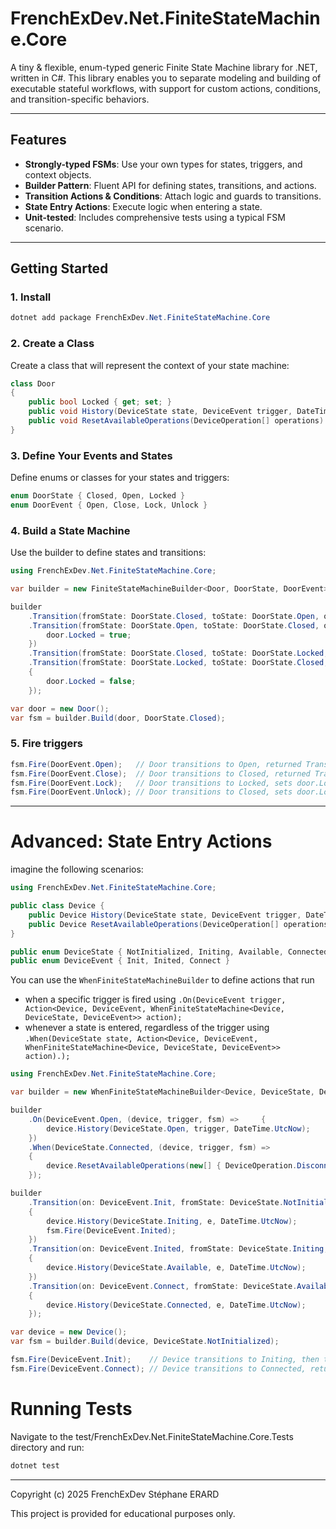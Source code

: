 # FrenchExDev.Net.FiniteStateMachine.Core

A tiny & flexible, enum-typed generic Finite State Machine library for .NET, written in C#.
This library enables you to separate modeling and building of executable stateful workflows, with support for custom actions, conditions, and transition-specific behaviors.

---

## Features

- **Strongly-typed FSMs**: Use your own types for states, triggers, and context objects.
- **Builder Pattern**: Fluent API for defining states, transitions, and actions.
- **Transition Actions & Conditions**: Attach logic and guards to transitions.
- **State Entry Actions**: Execute logic when entering a state.
- **Unit-tested**: Includes comprehensive tests using a typical FSM scenario.

---

## Getting Started

### 1. Install

```powershell
dotnet add package FrenchExDev.Net.FiniteStateMachine.Core
```

### 2. Create a Class

Create a class that will represent the context of your state machine:

```csharp
class Door
{
    public bool Locked { get; set; }
    public void History(DeviceState state, DeviceEvent trigger, DateTime timestamp){ /* ... */ }
    public void ResetAvailableOperations(DeviceOperation[] operations) { /* ... */ }
}
```

### 3. Define Your Events and States

Define enums or classes for your states and triggers:

```csharp
enum DoorState { Closed, Open, Locked }
enum DoorEvent { Open, Close, Lock, Unlock }
```

### 4. Build a State Machine

Use the builder to define states and transitions:

```csharp
using FrenchExDev.Net.FiniteStateMachine.Core;

var builder = new FiniteStateMachineBuilder<Door, DoorState, DoorEvent>();

builder
    .Transition(fromState: DoorState.Closed, toState: DoorState.Open, on: DoorEvent.Open)
    .Transition(fromState: DoorState.Open, toState: DoorState.Closed, on: DoorEvent.Close, body: (door, e, fsm) => {
        door.Locked = true;
    })
    .Transition(fromState: DoorState.Closed, toState: DoorState.Locked, on: DoorEvent.Lock)
    .Transition(fromState: DoorState.Locked, toState: DoorState.Closed, on: DoorEvent.Unlock, body: (door, e, fsm) =>
    {
        door.Locked = false;
    });

var door = new Door();
var fsm = builder.Build(door, DoorState.Closed);
```

### 5. Fire triggers

```csharp
fsm.Fire(DoorEvent.Open);   // Door transitions to Open, returned TransitionResult.Success
fsm.Fire(DoorEvent.Close);  // Door transitions to Closed, returned TransitionResult.Success
fsm.Fire(DoorEvent.Lock);   // Door transitions to Locked, sets door.Locked = true, returned TransitionResult.Success
fsm.Fire(DoorEvent.Unlock); // Door transitions to Closed, sets door.Locked = false, returned TransitionResult.Success
```

_____

# Advanced: State Entry Actions

imagine the following scenarios:

```csharp
using FrenchExDev.Net.FiniteStateMachine.Core;

public class Device {
    public Device History(DeviceState state, DeviceEvent trigger, DateTime timestamp) { /* ... */ }
    public Device ResetAvailableOperations(DeviceOperation[] operations) { /* ... */ }
}

public enum DeviceState { NotInitialized, Initing, Available, Connected }
public enum DeviceEvent { Init, Inited, Connect }

```

You can use the `WhenFiniteStateMachineBuilder` to define actions that run 

* when a specific trigger is fired using `.On(DeviceEvent trigger, Action<Device, DeviceEvent, WhenFiniteStateMachine<Device, DeviceState, DeviceEvent>> action);`
* whenever a state is entered, regardless of the trigger using `.When(DeviceState state, Action<Device, DeviceEvent, WhenFiniteStateMachine<Device, DeviceState, DeviceEvent>> action).);`

```csharp
using FrenchExDev.Net.FiniteStateMachine.Core;

var builder = new WhenFiniteStateMachineBuilder<Device, DeviceState, DeviceEvent>();

builder
    .On(DeviceEvent.Open, (device, trigger, fsm) =>     {
        device.History(DeviceState.Open, trigger, DateTime.UtcNow);
    })
    .When(DeviceState.Connected, (device, trigger, fsm) =>
    {
        device.ResetAvailableOperations(new[] { DeviceOperation.Disconnect, DeviceOperation.Upload });
    });

builder
    .Transition(on: DeviceEvent.Init, fromState: DeviceState.NotInitialized, toState: DeviceState.Initing, body: (device, e, fsm) =>
    {
        device.History(DeviceState.Initing, e, DateTime.UtcNow);
        fsm.Fire(DeviceEvent.Inited);
    })
    .Transition(on: DeviceEvent.Inited, fromState: DeviceState.Initing, toState: DeviceState.Available, body: (device, e, fsm) =>
    {
        device.History(DeviceState.Available, e, DateTime.UtcNow);
    })
    .Transition(on: DeviceEvent.Connect, fromState: DeviceState.Available, toState: DeviceState.Connected, body: (device, e, fsm) =>
    {
        device.History(DeviceState.Connected, e, DateTime.UtcNow);
    });

var device = new Device();
var fsm = builder.Build(device, DeviceState.NotInitialized);

fsm.Fire(DeviceEvent.Init);    // Device transitions to Initing, then to Available, returned TransitionResult.Success
fsm.Fire(DeviceEvent.Connect); // Device transitions to Connected, returned TransitionResult.Success
```


# Running Tests

Navigate to the test/FrenchExDev.Net.FiniteStateMachine.Core.Tests directory and run:

```powershell
dotnet test
```

---

Copyright (c) 2025 FrenchExDev Stéphane ERARD

This project is provided for educational purposes only.
